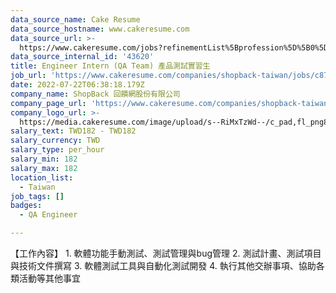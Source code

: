```yaml
---
data_source_name: Cake Resume
data_source_hostname: www.cakeresume.com
data_source_url: >-
  https://www.cakeresume.com/jobs?refinementList%5Bprofession%5D%5B0%5D=engineering_qa-engineer&refinementList%5Bsalary_type%5D=per_month&refinementList%5Bsalary_currency%5D=TWD&range%5Bsalary_range%5D%5Bmax%5D=600000
data_source_internal_id: '43620'
title: Engineer Intern (QA Team) 產品測試實習生
job_url: 'https://www.cakeresume.com/companies/shopback-taiwan/jobs/c879fb'
date: 2022-07-22T06:38:18.179Z
company_name: ShopBack 回饋網股份有限公司
company_page_url: 'https://www.cakeresume.com/companies/shopback-taiwan'
company_logo_url: >-
  https://media.cakeresume.com/image/upload/s--RiMxTzWd--/c_pad,fl_png8,h_200,w_200/v1657599645/hma3pimzrdw1b4eq527q.png
salary_text: TWD182 - TWD182
salary_currency: TWD
salary_type: per_hour
salary_min: 182
salary_max: 182
location_list:
  - Taiwan
job_tags: []
badges:
  - QA Engineer

---
```


【工作內容】 1. 軟體功能手動測試、測試管理與bug管理 2. 測試計畫、測試項目與技術文件撰寫 3. 軟體測試工具與自動化測試開發 4. 執行其他交辦事項、協助各類活動等其他事宜